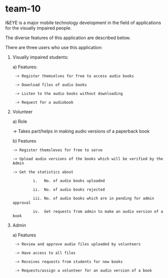 # team-10
 
  
I&EYE is a major mobile technology development in the field of applications for the visually impaired people.

The diverse features of this application are described below.

There are three users who use this application:

1) Visually impaired students:

   a) Features:
   
        -> Register themselves for free to access audio books
        
        -> Download files of audio books
        
        -> Listen to the audio books without downloading
        
        -> Request for a audiobook
        
2) Volunteer

   a) Role
   
      -> Takes part/helps in making audio versions of a paperback book
      
   b) Features
   
       -> Register themsleves for free to serve
       
       -> Upload audio versions of the books which will be verified by the Admin
       
       -> Get the statistics about
       
                i.   No. of audio books uploaded
                
                ii.  No. of audio books rejected
                
                iii. No. of audio books which are in pending for admin approval
                
                iv.  Get requests from admin to make an audio version of a book
                
3) Admin

   a) Features
   
        -> Review and approve audio files uploaded by volunteers
      
        -> Have access to all files
      
        -> Receives requests from students for new books
      
        -> Requests/assign a volunteer for an audio version of a book
     

      
        
